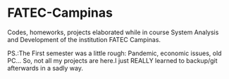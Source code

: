 # FATEC-Campinas
Codes, homeworks, projects elaborated while in course System Analysis and Development of the institution FATEC Campinas.

PS.:The First semester was a little rough: Pandemic, economic issues, old PC... So, not all my projects are here.I just REALLY learned to backup/git afterwards in a sadly way.
